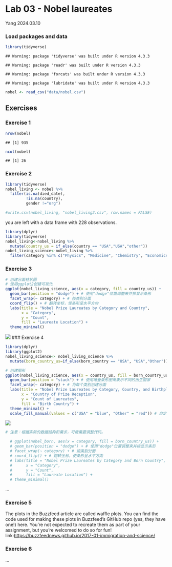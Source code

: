 Lab 03 - Nobel laureates
================
Yang
2024.03.10

### Load packages and data

``` r
library(tidyverse) 
```

    ## Warning: package 'tidyverse' was built under R version 4.3.3

    ## Warning: package 'readr' was built under R version 4.3.3

    ## Warning: package 'forcats' was built under R version 4.3.3

    ## Warning: package 'lubridate' was built under R version 4.3.3

``` r
nobel <- read_csv("data/nobel.csv")
```

## Exercises

### Exercise 1

``` r
nrow(nobel)
```

    ## [1] 935

``` r
ncol(nobel)
```

    ## [1] 26

### Exercise 2

``` r
library(tidyverse)
nobel_living <- nobel %>% 
  filter(is.na(died_date),
         !is.na(country),
         gender !="org")

#write.csv(nobel_living, "nobel_living2.csv", row.names = FALSE) 
```

you are left with a data frame with 228 observations.

``` r
library(dplyr)
library(tidyverse)
nobel_living<-nobel_living %>% 
  mutate(country_us = if_else(country == "USA","USA","other"))
nobel_living_science<-nobel_living %>% 
  filter(category %in% c("Physics", "Medicine", "Chemistry", "Economics"))
```

### Exercise 3

``` r
# 创建分面柱状图
# 使用ggplot2创建可视化
ggplot(nobel_living_science, aes(x = category, fill = country_us)) +
  geom_bar(position = "dodge") + # 使用"dodge"位置调整来并排显示条形
  facet_wrap(~ category) + # 按类别分面
  coord_flip() + # 翻转坐标，使条形呈水平方向
  labs(title = "Nobel Prize Laureates by Category and Country",
       x = "Category",
       y = "Count",
       fill = "Laureate Location") +
  theme_minimal()
```

![](lab-03_files/figure-gfm/exercise-3-1.png)<!-- --> \### Exercise 4

``` r
library(dplyr)
library(ggplot2)
nobel_living_science<- nobel_living_science %>% 
  mutate(born_country_us=if_else(born_country == "USA", "USA","Other")) 

# 创建图形
ggplot(nobel_living_science, aes(x = country_us, fill = born_country_us)) +
  geom_bar(position = "stack") + # 使用堆叠条形图来表示不同的出生国家
  facet_wrap(~ category) + # 为每个类别创建分面
  labs(title = "Nobel Prize Laureates by Category, Country, and Birthplace",
       x = "Country of Prize Reception",
       y = "Count of Laureates",
       fill = "Birth Country") +
  theme_minimal() +
  scale_fill_manual(values = c("USA" = "blue", "Other" = "red")) # 自定义填充颜色
```

![](lab-03_files/figure-gfm/exercise-4-1.png)<!-- -->

``` r
# 注意：根据实际的数据结构和需求，可能需要调整代码。

  # ggplot(nobel_born, aes(x = category, fill = born_country_us)) +
  # geom_bar(position = "dodge") + # 使用"dodge"位置调整来并排显示条形
  # facet_wrap(~ category) + # 按类别分面
  # coord_flip() + # 翻转坐标，使条形呈水平方向
  # labs(title = "Nobel Prize Laureates by Category and Born Country",
  #      x = "Category",
  #      y = "Count",
  #      fill = "Laureate Location") +
  # theme_minimal()
```

…

### Exercise 5

The plots in the Buzzfeed article are called waffle plots. You can find
the code used for making these plots in Buzzfeed’s GitHub repo (yes,
they have one!) here. You’re not expected to recreate them as part of
your assignment, but you’re welcomed to do so for fun!
link:<https://buzzfeednews.github.io/2017-01-immigration-and-science/>

### Exercise 6

…
